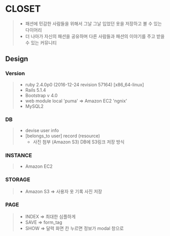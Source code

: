 CLOSET
======

> - 패션에 민감한 사람들을 위해서 그날 그날 입었던 옷을 저장하고 볼 수 있는 다이어리
> - 더 나아가 자신의 패션을 공유하며 다른 사람들과 패션의 이야기를 주고 받을 수 있는 커뮤니티 

Design
------

### Version

> -	ruby 2.4.0p0 (2016-12-24 revision 57164) [x86_64-linux]
> -	Rails 5.1.4
> -	Bootstrap v 4.0
> -	web module local 'puma' => Amazon EC2 'ngnix'
> -	MySQL2

### DB

> -	devise user info
> -	[belongs_to user] record (resource)
> 	-	사진 첨부 (Amazon S3) DB에 S3링크 저장 방식

### INSTANCE

> -	Amazon EC2

### STORAGE

> -	Amazon S3 => 사용자 옷 기록 사진 저장

### PAGE

> -	INDEX => 최대한 심플하게
> -	SAVE => form_tag
> -	SHOW => 달력 화면 칸 누르면 정보가 modal 창으로